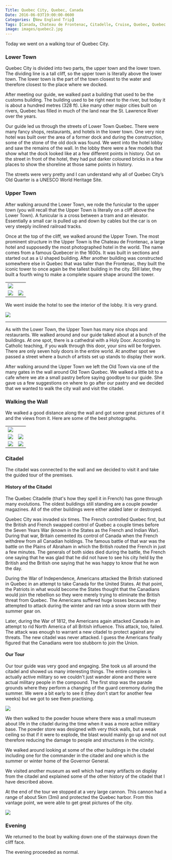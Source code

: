 ```yaml
---
Title: Quebec City, Quebec, Canada
Date: 2016-06-03T19:00:00-0600
Categories: [New England Trip]
Tags: [Canada, Chateau de Frontenac, Citadelle, Cruise, Quebec, Quebec City, Travel]
image: images/quebec2.jpg
---
```


Today we went on a walking tour of Quebec City.

### Lower Town

Quebec City is divided into two parts, the upper town and the lower
town. The dividing line is a tall cliff, so the upper town is literally
above the lower town. The lower town is the part of the town closest to
the water and therefore closest to the place where we docked.

After meeting our guide, we walked past a building that used to be the
customs building. The building used to be right next to the river, but
today it is about a hundred metres (328 ft). Like many other major
cities built on rivers, Quebec has filled in much of the land near the
St. Lawrence River over the years.

Our guide led us through the streets of Lower Town Quebec. There were
many fancy shops, restaurants, and hotels in the lower town. One very
nice hotel was built over the area of a former dock and during the
construction, some of the stone of the old dock was found. We went into
the hotel lobby and saw the remains of the wall. In the lobby there were
a few models that show what the dock looked like at a few different
points in history. Out on the street in front of the hotel, they had put
darker coloured bricks in a few places to show the shoreline at those
same points in history.

The streets were very pretty and I can understand why all of Quebec
City’s Old Quarter is a UNESCO World Heritage Site.

### Upper Town

After walking around the Lower Town, we rode the funicular to the upper
town (you will recall that the Upper Town is literally on a cliff above
the Lower Town). A funicular is a cross between a tram and an elevator.
Essentially a small car is pulled up and down by cables but the car is
on very steeply inclined railroad tracks.

Once at the top of the cliff, we walked around the Upper Town. The most
prominent structure in the Upper Town is the Chateau de Frontenac, a
large hotel and supposedly the most photographed hotel in the world. The
name comes from a famous Quebecer in the 1600s. It was built in sections
and started out as a U shaped building. After another building was
constructed somewhere else in Quebec that was taller than the Frontenac,
they built the iconic tower to once again be the tallest building in the
city. Still later, they built a fourth wing to make a complete square
shape around the tower.

<center>
<table class="gallery" width="60%">
  <tr>
    <td colspan="2">
      <a href="./images/quebec1.jpg" target="_blank">
        <img src="./images/quebec1.jpg" />
      </a>
    </td>
  </tr>
  <tr>
    <td>
      <a href="./images/quebec2.jpg" target="_blank">
        <img src="./images/quebec2.jpg" />
      </a>
    </td>
    <td>
      <a href="./images/quebec3.jpg" target="_blank">
        <img src="./images/quebec3.jpg" />
      </a>
    </td>
  </tr>
</table>
</center>

We went inside the hotel to see the interior of the lobby. It is very grand.

[![](./images/quebec4.jpg)](./images/quebec4.jpg)

------------------------------------------------------------------------

As with the Lower Town, the Upper Town has many nice shops and
restaurants. We walked around and our guide talked about at a bunch of
the buildings. At one spot, there is a cathedral with a Holy Door.
According to Catholic teaching, if you walk through this door, your sins
will be forgiven. There are only seven holy doors in the entire world.
At another spot we passed a street where a bunch of artists set up
stands to display their work.

After walking around the Upper Town we left the Old Town via one of the
many gates in the wall around Old Town Quebec. We walked a little bit to
a cafe where we ate a small pastry before saying goodbye to our guide.
She gave us a few suggestions on where to go after our pastry and we
decided that we wanted to walk the city wall and visit the citadel.

### Walking the Wall

We walked a good distance along the wall and got some great pictures of
it and the views from it. Here are some of the best photographs.

<center>
<table class="gallery" width="80%">
  <tr>
    <td colspan="2">
      <a href="./images/quebec5.jpg" target="_blank">
        <img src="./images/quebec5.jpg" />
      </a>
    </td>
  </tr>
  <tr>
    <td>
      <a href="./images/quebec6.jpg" target="_blank">
        <img src="./images/quebec2.jpg" />
      </a>
    </td>
    <td>
      <a href="./images/quebec7.jpg" target="_blank">
        <img src="./images/quebec3.jpg" />
      </a>
    </td>
  </tr>
  <tr>
    <td>
      <a href="./images/quebec8.jpg" target="_blank">
        <img src="./images/quebec8.jpg" />
      </a>
    </td>
    <td>
      <a href="./images/quebec9.jpg" target="_blank">
        <img src="./images/quebec9.jpg" />
      </a>
    </td>
  </tr>
</table>
</center>

### Citadel

The citadel was connected to the wall and we decided to visit it and
take the guided tour of the premises.

#### History of the Citadel

The Quebec Citadelle (that's how they spell it in French) has gone through many
evolutions. The oldest buildings still standing are a couple powder magazines.
All of the other buildings were either added later or destroyed.

Quebec City was invaded six times. The French controlled Quebec first, but the
British and French swapped control of Quebec a couple times before the Seven
Years War (known in the States as the French and Indian War). During that war,
Britain cemented its control of Canada when the French withdrew from all
Canadian holdings. The famous battle of that war was the battle on the Plains of
Abraham in which the British routed the French in just a few minutes. The
generals of both sides died during the battle, the French one saying that he was
glad that he did not have to see his city held by the British and the British
one saying that he was happy to know that he won the day.

During the War of Independence, Americans attacked the British stationed in
Quebec in an attempt to take Canada for the United States. At that point, the
Patriots in what would become the States thought that the Canadians would join
the rebellion so they were merely trying to eliminate the British threat from
Quebec. The Americans suffered huge losses because they attempted to attack
during the winter and ran into a snow storm with their summer gear on.

Later, during the War of 1812, the Americans again attacked Canada in an attempt
to rid North America of all British influence. This attack, too, failed. The
attack was enough to warrant a new citadel to protect against any threats. The
new citadel was never attacked. I guess the Americans finally figured that the
Canadians were too stubborn to join the Union.

#### Our Tour

Our tour guide was very good and engaging. She took us all around the citadel
and showed us many interesting things. The entire complex is actually active
military so we couldn't just wander alone and there were actual military people
in the compound. The first stop was the parade grounds where they perform a
changing of the guard ceremony during the summer. We were a bit early to see it
(they don't start for another few weeks) but we got to see them practising.

[![](./images/quebec10.jpg)](./images/quebec10.jpg)

We then walked to the powder house where there was a small museum about life in
the citadel during the time when it was a more active military base. The powder
store was designed with very thick walls, but a weak ceiling so that if it were
to explode, the blast would mainly go up and not out therefore reducing the
damage to people and structures in the vicinity.

We walked around looking at some of the other buildings in the citadel including
one for the commander in the citadel and one which is the summer or winter home
of the Governor General.

We visited another museum as well which had many artifacts on display from the
citadel and explained some of the other history of the citadel that I have
described above.

At the end of the tour we stopped at a very large cannon. This cannon had a
range of about 5km (3mi) and protected the Quebec harbor. From this vantage
point, we were able to get great pictures of the city.

[![](./images/quebec11.jpg)](./images/quebec11.jpg)

### Evening

We returned to the boat by walking down one of the stairways down the cliff
face.

The evening proceeded as normal.
